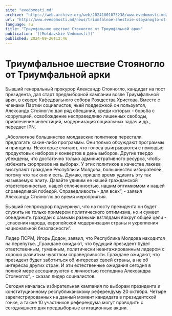 ```yaml
---
site: "evedomosti.md"
archive: "https://web.archive.org/web/20241001075238/www.evedomosti.md/news/triumfalnoe-shestvie-stoyanoglo-ot-triumfalnoj-arki"
url: "http://www.evedomosti.md/news/triumfalnoe-shestvie-stoyanoglo-ot-triumfalnoj-arki"
language: ru
title: "Триумфальное шествие Стояногло от Триумфальной арки"
publication: '[[Moldavskie Vedomosti]]'
published: 2024-09-20T12:46
---
```


# Триумфальное шествие Стояногло от Триумфальной арки

Бывший генеральный прокурор Александр Стояногло, кандидат на пост президента, дал старт предвыборной кампании возле Триумфальной арки, в сквере Кафедрального собора Рождества Христова. Вместе с членами Партии социалистов, чьей поддержкой он пользуется, Александр Стояногло дал ряд обещаний, среди которых - борьба с коррупцией, освобождение несправедливо лишенных свободы, привлечение инвестиций, модернизация социальных задач и др., передает IPN.

„Абсолютное большинство молдавских политиков перестали предлагать какие-либо программы. Они только обсуждают программы и принципы. Некоторые считают, что голоса выигрываются с помощью продуктовых наборов и конвертов в день выборов. Другие твердо убеждены, что достаточно только административного ресурса, чтобы избежать сюрпризов на выборах. У этих политиков в качестве лакеев выступают граждане Республики Молдова, большинство избирателей, потому что так оно и есть. Думаю, пришло время удивить эту так называемую элиту. Давайте удивим ее нашей гражданской ответственностью, нашей сплоченностью, нашим оптимизмом и нашей справедливой победой. Справедливость - для всех”, - заявил Александр Стояногло во время мероприятия.

Бывший генпрокурор подчеркнул, что на посту президента он будет служить не только примером политического оптимизма, но и сумеет объединить граждан с самыми разными взглядами вокруг общей цели - „спасения народа, европейской модернизации страны и укрепления национальной безопасности”.

Лидер ПСРМ, Игорь Додон, заявил, что Республика Молдова находится на перепутье. „Граждане ожидают, что будущий президент будет ответственным, гуманным, политически неангажированным лидером с хорошо развитым чувством справедливости. Граждане ожидают, что президент будет заботиться об интересах своей страны, а не об интересах других стран. И эти естественные ожидания сегодня в полной мере ассоциируются с личностью господина Александра Стояногло”, - сказал лидер социалистов.

Сегодня началась избирательная кампания по выборам президента и конституционному республиканскому референдуму 20 октября. Четыре зарегистрированных на данный момент кандидата в президентской гонке, а также 10 участников референдума могут проводить с сегодняшнего дня предвыборные агитационные акции.